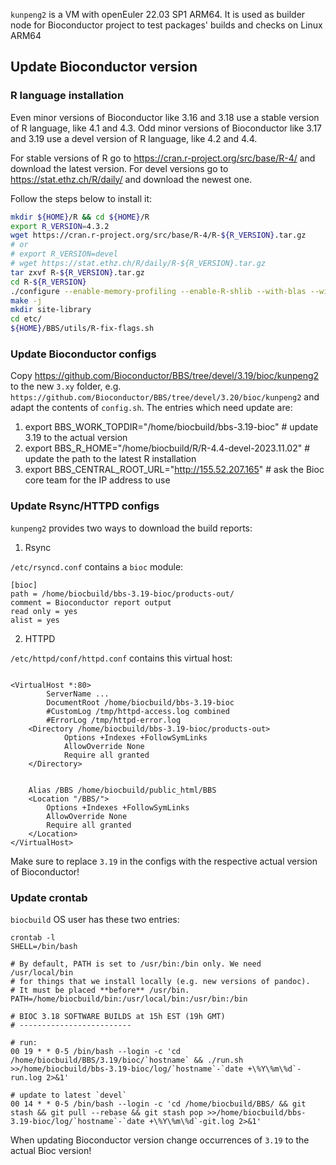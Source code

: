 `kunpeng2` is a VM with openEuler 22.03 SP1 ARM64. It is used as builder node for Bioconductor project to test packages' builds and checks on Linux ARM64

## Update Bioconductor version

### R language installation

Even minor versions of Bioconductor like 3.16 and 3.18 use a stable version of R language, like 4.1 and 4.3.
Odd minor versions of Bioconductor like 3.17 and 3.19 use a devel version of R language, like 4.2 and 4.4.

For stable versions of R go to https://cran.r-project.org/src/base/R-4/ and download the latest version.
For devel versions go to https://stat.ethz.ch/R/daily/ and download the newest one.

Follow the steps below to install it:
```bash
mkdir ${HOME}/R && cd ${HOME}/R
export R_VERSION=4.3.2
wget https://cran.r-project.org/src/base/R-4/R-${R_VERSION}.tar.gz
# or
# export R_VERSION=devel
# wget https://stat.ethz.ch/R/daily/R-${R_VERSION}.tar.gz
tar zxvf R-${R_VERSION}.tar.gz
cd R-${R_VERSION}
./configure --enable-memory-profiling --enable-R-shlib --with-blas --with-lapack  --with-tcl-config=/usr/lib64/tclConfig.sh --with-tk-config=/usr/lib64/tkConfig.sh
make -j
mkdir site-library
cd etc/
${HOME}/BBS/utils/R-fix-flags.sh

```

### Update Bioconductor configs

Copy https://github.com/Bioconductor/BBS/tree/devel/3.19/bioc/kunpeng2 to the new `3.xy` folder, e.g. `https://github.com/Bioconductor/BBS/tree/devel/3.20/bioc/kunpeng2` 
and adapt the contents of `config.sh`. The entries which need update are:

1) export BBS_WORK_TOPDIR="/home/biocbuild/bbs-3.19-bioc"         # update 3.19 to the actual version
2) export BBS_R_HOME="/home/biocbuild/R/R-4.4-devel-2023.11.02"   # update the path to the latest R installation
3) export BBS_CENTRAL_ROOT_URL="http://155.52.207.165"            # ask the Bioc core team for the IP address to use

### Update Rsync/HTTPD configs

`kunpeng2` provides two ways to download the build reports:

1) Rsync 

`/etc/rsyncd.conf` contains a `bioc` module:

```
[bioc]
path = /home/biocbuild/bbs-3.19-bioc/products-out/
comment = Bioconductor report output
read only = yes
alist = yes

```

2) HTTPD

`/etc/httpd/conf/httpd.conf` contains this virtual host:

```

<VirtualHost *:80>
        ServerName ...
        DocumentRoot /home/biocbuild/bbs-3.19-bioc
        #CustomLog /tmp/httpd-access.log combined
        #ErrorLog /tmp/httpd-error.log
    <Directory /home/biocbuild/bbs-3.19-bioc/products-out>
            Options +Indexes +FollowSymLinks
            AllowOverride None
            Require all granted
    </Directory>


    Alias /BBS /home/biocbuild/public_html/BBS
    <Location "/BBS/">
        Options +Indexes +FollowSymLinks
        AllowOverride None
        Require all granted
    </Location>
</VirtualHost>
```

Make sure to replace `3.19` in the configs with the respective actual version of Bioconductor!

### Update crontab

`biocbuild` OS user has these two entries:

```
crontab -l
SHELL=/bin/bash

# By default, PATH is set to /usr/bin:/bin only. We need /usr/local/bin
# for things that we install locally (e.g. new versions of pandoc).
# It must be placed **before** /usr/bin.
PATH=/home/biocbuild/bin:/usr/local/bin:/usr/bin:/bin

# BIOC 3.18 SOFTWARE BUILDS at 15h EST (19h GMT)
# -------------------------

# run:
00 19 * * 0-5 /bin/bash --login -c 'cd /home/biocbuild/BBS/3.19/bioc/`hostname` && ./run.sh >>/home/biocbuild/bbs-3.19-bioc/log/`hostname`-`date +\%Y\%m\%d`-run.log 2>&1'

# update to latest `devel`
00 14 * * 0-5 /bin/bash --login -c 'cd /home/biocbuild/BBS/ && git stash && git pull --rebase && git stash pop >>/home/biocbuild/bbs-3.19-bioc/log/`hostname`-`date +\%Y\%m\%d`-git.log 2>&1'
```

When updating Bioconductor version change occurrences of `3.19` to the actual Bioc version!